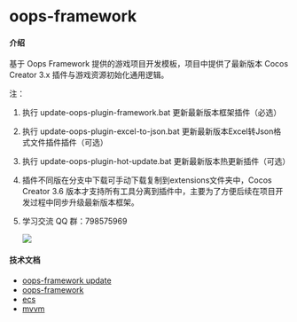# oops-framework

#### 介绍
基于 Oops Framework 提供的游戏项目开发模板，项目中提供了最新版本 Cocos Creator 3.x 插件与游戏资源初始化通用逻辑。

注：
1. 执行 update-oops-plugin-framework.bat 更新最新版本框架插件（必选）
1. 执行 update-oops-plugin-excel-to-json.bat 更新最新版本Excel转Json格式文件插件插件（可选）
1. 执行 update-oops-plugin-hot-update.bat 更新最新版本热更新插件（可选）
1. 插件不同版在分支中下载可手动下载复制到extensions文件夹中，Cocos Creator 3.6 版本才支持所有工具分离到插件中，主要为了方便后续在项目开发过程中同步升级最新版本框架。
1. 学习交流 QQ 群：798575969

    ![](http://dgflash.gitee.io/oops-full-stack-web/doc/img/qq.png)

#### 技术文档
- [oops-framework update](https://gitee.com/dgflash/oops-framework/tree/master/doc/using.md)
- [oops-framework](https://gitee.com/dgflash/oops-framework/tree/master/doc/core)
- [ecs](https://gitee.com/dgflash/oops-framework/tree/master/doc/ecs/ecs.md)
- [mvvm](https://gitee.com/dgflash/oops-framework/tree/master/doc/mvvm)

